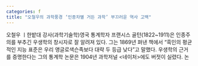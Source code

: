 ```yaml
---
categories: f
title: "오철우의 과학풍경 ‘인종차별 거든 과학’ 부끄러운 역사 고백"
---
```

오철우 ㅣ한밭대 강사(과학기술학)영국 통계학자 프랜시스 골턴(1822~1911)은 인종주의를 부추긴 우생학의 창시자로 잘 알려져 있다. 그는 1869년 펴낸 책에서 “흑인의 평균적인 지능 표준은 우리 앵글로색슨족보다 대략 두 등급 낮다”고 말했다. 우생학의 근거를 증명한다는 그의 통계학 논문은 1904년 과학저널 &lt;네이처&gt;에도 버젓이 실렸다. 논